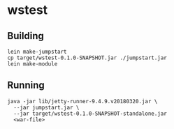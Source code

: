 # wstest

## Building

    lein make-jumpstart
    cp target/wstest-0.1.0-SNAPSHOT.jar ./jumpstart.jar
    lein make-module

## Running

    java -jar lib/jetty-runner-9.4.9.v20180320.jar \
      --jar jumpstart.jar \
      --jar target/wstest-0.1.0-SNAPSHOT-standalone.jar
      <war-file>

